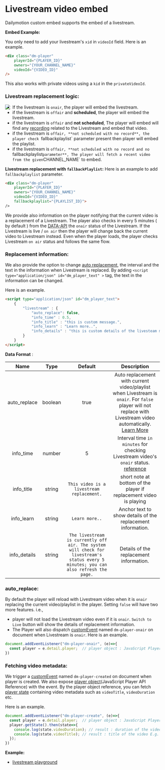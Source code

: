 # Livestream video embed

Dailymotion custom embed supports the embed of a livestream.


**Embed Example:**

You only need to add your livestream's `xid` in `videoId` field. Here is an example.
```html
<div class="dm-player"
    playerId="{PLAYER_ID}"
    owners="{YOUR_CHANNEL_NAME}"
    videoId="{VIDEO_ID}"
/>
```

This also works with private videos using a `kid` in the `privateVideoId`.

### Livestream replacement logic:

<img align="left" src="https://dmvs-apac.github.io/custom-embed-v2/examples/livestream/livestream_flow.jpeg" style="max-width: 400px" />

- If the livestream is `onair`, the player will embed the livestream.
- if the livestream is `offair` and **scheduled**, the player will embed the livestream.
- if the livestream is `offair` and **not scheduled**, The player will embed will find any [recording](https://developer.dailymotion.com/api/#video-recordings-connection) related to the Livestream and embed that video.
- if the livestream is `offair, **not scheduled with no record**, the player check `fallbackplaylist` parameter present then player will embed the playlist.
- if the livestream is `offair, **not scheduled with no record and no `fallbackplaylist` parameter**, The player will fetch a recent video from the given `CHANNEL_NAME` to embed.

**Livestream replacement with `fallbackPlaylist`:** Here is an example to add `fallbackplaylist` parameter.
```html
<div class="dm-player"
    playerId="{PLAYER_ID}"
    owners="{YOUR_CHANNEL_NAME}"
    videoId="{VIDEO_ID}"
    fallbackplaylist="{PLAYLIST_ID}">
/>
```

We provide also information on the player notifying that the current video is a replacement of a Livestream. The player also checks in every 5 minutes ( by default ) from the [DATA-API](https://developer.dailymotion.com/api/#video-onair-field) the `onair` status of the Livestream. If the Livestream is live / `on air` then the player will change back the current video to Livestream instead. Even when the player loads, the player checks Livestream `on air` status and follows the same flow.

### Replacement information:

We also provide the option to change [auto replacement](#auto_replace), the interval and the text in the information when Livestream is replaced. By adding `<script type="application/json" id="dm_player_text" >` tag, the text in the information can be changed.

Here is an example.

```html
<script type="application/json" id="dm_player_text">
    {
        "livestream" : {
            "auto_replace": false,
            "info_time" : 0.5,
            "info_title" : "this is custom message.",
            "info_learn" : "Learn more..",
            "info_details" : "this is custom details of the livesteam message. It can be edited as needed."
        }
    }
</script>
```
**Data Format** :

| Name | Type | Default | Description |
| :---: | :---: | :---: | :---: |
| auto_replace | boolean | true | Auto replacement with current video/playlist when Livestream is `onair`. For `false` player will not replace with Livestream video automatically. [Learn More](#auto_replace) |
| info_time | number  | 5 | Interval time `in minutes` for checking Livestream video's `onair` status. [reference](https://developers.dailymotion.com/api/#video-onair-field) |
| info_title | string | `This video is a livestream replacement.` | short note at bottom of the player if replacement video is playing |
| info_learn | string | `Learn more..` | Anchor text to show details of the replacement information.|
| info_details | string | `The livestream is currently off air. The system will check for livestream's status every 5 minutes; you can also refresh the page.` | Details of the replacement information. |

### auto_replace:

By default the player will reload with Livestream video when it is `onair` replacing the current video/playlist in the player. Setting `false` will have two more features. i.e.,
- player will not load the Livestream video even if it is `onair`. `Switch to Live` button will show the details of replacement information.
- The Player will also dispatch [customEvent](https://developer.mozilla.org/en-US/docs/Web/API/CustomEvent/CustomEvent) named `dm-player-onair` on document when Livestream is `onair`. Here is an example.

```js
document.addEventListener("dm-player-onair", (e)=>{
  const player = e.detail.player;  // player object : JavaScript Player API Reference
})
```

### Fetching video metadata:

We trigger a [customEvent](https://developer.mozilla.org/en-US/docs/Web/API/CustomEvent/CustomEvent) named `dm-player-created` on document when player is created. We also expose [player object](https://developer.dailymotion.com/player/#player-api)(JavaScript Player API Reference) with the event. By the player object reference, you can fetch [player state](https://developer.dailymotion.com/player/#state) containing video metadata such as `videoTitle`, `videoDuration` etc.

Here is an example.

```js
document.addEventListener("dm-player-create", (e)=>{
  const player = e.detail.player;  // player object : JavaScript Player API Reference
  player.getState().then(state=>{
    console.log(state.videoDuration); // result : duration of the video in seconds  E.g. 78
    console.log(state.videoTitle); // result : title of the video E.g. "this a video title"
  });
})

```

**Example:**

- [livestream playground](https://dmvs-apac.github.io/custom-embed-v2/examples/livestream/livestream_playground.html)
